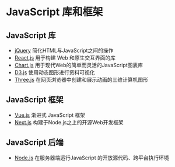 # JavaScript 库和框架

## JavaScript 库

- [jQuery](https://jquery.com/) 简化HTML与JavaScript之间的操作
- [React.js](https://zh-hans.react.dev/) 用于构建 Web 和原生交互界面的库
- [Chart.js](https://www.chartjs.org/) 用于现代Web的简单而灵活的JavaScript图表库
- [D3.js](https://d3js.org/) 使用动态图形进行资料可视化
- [Three.js](https://threejs.org/) 在网页浏览器中创建和展示动画的三维计算机图形

## JavaScript 框架

- [Vue.js](https://cn.vuejs.org/) 渐进式 JavaScript 框架
- [Next.js](https://nextjs.org/) 构建于Node.js之上的开源Web开发框架

## JavaScript 后端

- [Node.js](https://nodejs.org/en) 在服务器端运行JavaScript 的开放源代码、跨平台执行环境
